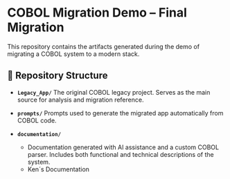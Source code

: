 # COBOL Migration Demo – Final Migration

This repository contains the artifacts generated during the demo of migrating a COBOL system to a modern stack.

## 📂 Repository Structure

* **`Legacy_App/`**
  The original COBOL legacy project. Serves as the main source for analysis and migration reference.

* **`prompts/`**
  Prompts used to generate the migrated app automatically from COBOL code.

* **`documentation/`**
  - Documentation generated with AI assistance and a custom COBOL parser. Includes both functional and technical descriptions of the system.
  - Ken´s Documentation
